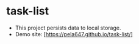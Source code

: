 # task-list

- This project persists data to local storage.
- Demo site: [https://pela647.github.io/task-list/]
